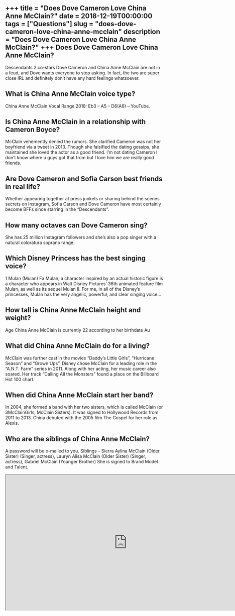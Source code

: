 +++
title = "Does Dove Cameron Love China Anne McClain?"
date = 2018-12-19T00:00:00
tags = ["Questions"]
slug = "does-dove-cameron-love-china-anne-mcclain"
description = "Does Dove Cameron Love China Anne McClain?"
+++
Does Dove Cameron Love China Anne McClain?
------------------------------------------

Descendants 2 co-stars Dove Cameron and China Anne McClain are not in a feud, and Dove wants everyone to stop asking. In fact, the two are super close IRL and definitely don’t have any hard feelings whatsoever.

What is China Anne McClain voice type?
--------------------------------------

China Anne McClain Vocal Range 2018: Eb3 – A5 – D6(A6) – YouTube.

Is China Anne McClain in a relationship with Cameron Boyce?
-----------------------------------------------------------

McClain vehemently denied the rumors. She clarified Cameron was not her boyfriend via a tweet in 2013. Though she falsified the dating gossips, she maintained she loved the actor as a good friend. I’m not dating Cameron I don’t know where u guys got that from but I love him we are really good friends.

Are Dove Cameron and Sofia Carson best friends in real life?
------------------------------------------------------------

Whether appearing together at press junkets or sharing behind the scenes secrets on Instagram, Sofia Carson and Dove Cameron have most certainly become BFFs since starring in the “Descendants”.

How many octaves can Dove Cameron sing?
---------------------------------------

She has 25 million Instagram followers and she’s also a pop singer with a natural coloratura soprano range.

Which Disney Princess has the best singing voice?
-------------------------------------------------

1 Mulan (Mulan) Fa Mulan, a character inspired by an actual historic figure is a character who appears in Walt Disney Pictures’ 36th animated feature film Mulan, as well as its sequel Mulan II. For me, in all of the Disney’s princesses, Mulan has the very angelic, powerful, and clear singing voice…

How tall is China Anne McClain height and weight?
-------------------------------------------------

Age China Anne McClain is currently 22 according to her birthdate Au

What did China Anne McClain do for a living?
--------------------------------------------

McClain was further cast in the movies “Daddy’s Little Girls”, “Hurricane Season” and “Grown Ups”. Disney chose McClain for a leading role in the “A.N.T. Farm” series in 2011. Along with her acting, her music career also soared. Her track “Calling All the Monsters” found a place on the Billboard Hot 100 chart.

When did China Anne McClain start her band?
-------------------------------------------

In 2004, she formed a band with her two sisters, which is called McClain (or 3McClainGirls, McClain Sisters). It was signed to Hollywood Records from 2011 to 2013. China debuted with the 2005 film The Gospel for her role as Alexis.

Who are the siblings of China Anne McClain?
-------------------------------------------

A password will be e-mailed to you. Siblings – Sierra Aylina McClain (Older Sister) (Singer, actress), Lauryn Alisa McClain (Older Sister) (Singer, actress), Gabriel McClain (Younger Brother) She is signed to Brand Model and Talent.

<iframe allow="accelerometer; autoplay; clipboard-write; encrypted-media; gyroscope; picture-in-picture" allowfullscreen="" class="__youtube_prefs__  epyt-is-override  no-lazyload" data-no-lazy="1" data-origheight="433" data-origwidth="770" data-skipgform_ajax_framebjll="" height="433" id="_ytid_29743" loading="lazy" src="https://www.youtube.com/embed/lCBCte8tmqY?enablejsapi=1&autoplay=0&cc_load_policy=0&cc_lang_pref=&iv_load_policy=1&loop=0&modestbranding=0&rel=1&fs=1&playsinline=0&autohide=2&theme=dark&color=red&controls=1&" title="YouTube player" width="770"></iframe>